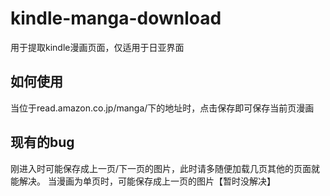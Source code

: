 # kindle-manga-download
用于提取kindle漫画页面，仅适用于日亚界面
## 如何使用
当位于read.amazon.co.jp/manga/下的地址时，点击保存即可保存当前页漫画
## 现有的bug
刚进入时可能保存成上一页/下一页的图片，此时请多随便加载几页其他的页面就能解决。
当漫画为单页时，可能保存成上一页的图片【暂时没解决】

